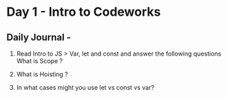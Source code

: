 # Day 1 - Intro to Codeworks

## Daily Journal -

1. Read Intro to JS > Var, let and const and answer the following questions
What is Scope ?

2. What is Hoisting ?

3. In what cases might you use let vs const vs var?